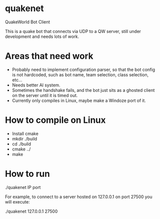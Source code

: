 # quakenet
QuakeWorld Bot Client

This is a quake bot that connects via UDP to a QW server, still under development and needs lots of work.

# Areas that need work

- Probably need to implement configuration parser, so that the bot config is not hardcoded, such as bot name, team selection, class selection, etc...
- Needs better AI system.
- Sometimes the handshake fails, and the bot just sits as a ghosted client on the server until it is timed out.
- Currently only compiles in Linux, maybe make a Windoze port of it.


# How to compile on Linux

- Install cmake
- mkdir ./build
- cd ./build
- cmake ../
- make

# How to run

./quakenet IP port

For example, to connect to a server hosted on 127.0.0.1 on port 27500 you will execute:

./quakenet 127.0.0.1 27500
  
